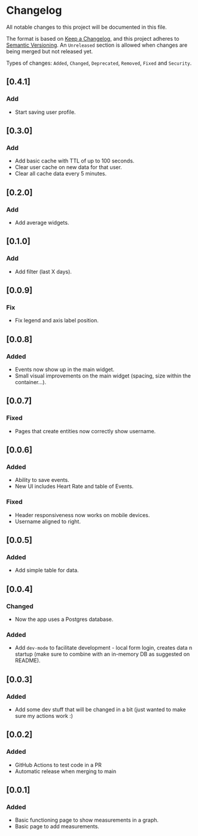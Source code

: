 # Changelog
All notable changes to this project will be documented in this file.

The format is based on [Keep a Changelog](https://keepachangelog.com/en/1.0.0/), and this project adheres to [Semantic Versioning](https://semver.org/spec/v2.0.0.html). An `Unreleased` section is allowed when changes are being merged but not released yet.

Types of changes: `Added`, `Changed`, `Deprecated`, `Removed`, `Fixed` and `Security`.

[//]: # (The latest version must start on line 9. The GitHub Actions of this repo rely on it. You ca use UNRELEASED as the version if you don't want to release.)
## [0.4.1]
### Add
- Start saving user profile.

## [0.3.0]
### Add
- Add basic cache with TTL of up to 100 seconds.
- Clear user cache on new data for that user.
- Clear all cache data every 5 minutes.

## [0.2.0]
### Add
- Add average widgets.

## [0.1.0]
### Add
- Add filter (last X days).

## [0.0.9]
### Fix
- Fix legend and axis label position.

## [0.0.8]
### Added
- Events now show up in the main widget.
- Small visual improvements on the main widget (spacing, size within the container...).

## [0.0.7]
### Fixed
- Pages that create entities now correctly show username.

## [0.0.6]
### Added
- Ability to save events.
- New UI includes Heart Rate and table of Events.
### Fixed
- Header responsiveness now works on mobile devices.
- Username aligned to right.

## [0.0.5]
### Added
- Add simple table for data.

## [0.0.4]
### Changed
- Now the app uses a Postgres database.
### Added
- Add `dev-mode` to facilitate development - local form login, creates data n startup (make sure to combine with an in-memory DB as suggested on README).

## [0.0.3]
### Added
- Add some dev stuff that will be changed in a bit (just wanted to make sure my actions work :)

## [0.0.2]
### Added
- GitHub Actions to test code in a PR
- Automatic release when merging to main

## [0.0.1]
### Added
- Basic functioning page to show measurements in a graph.
- Basic page to add measurements.
